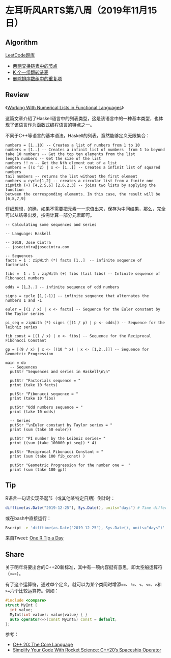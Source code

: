 # 左耳听风ARTS第八周（2019年11月15日）

## Algorithm

[LeetCode题库](https://leetcode-cn.com/problemset/all/)

* [两两交换链表中的节点](https://github.com/yanlinlin82/leetcode/blob/master/00024_swap-nodes-in-pairs/191112-1.cpp)
* [K 个一组翻转链表](https://github.com/yanlinlin82/leetcode/blob/master/00025_reverse-nodes-in-k-group/191114-1.cpp)
* [删除排序数组中的重复项](https://github.com/yanlinlin82/leetcode/blob/master/00026_remove-duplicates-from-sorted-array/191115-1.cpp)

## Review

《[Working With Numerical Lists in Functional Languages](https://www.codeproject.com/Tips/1265626/Working-With-Numerical-Lists-in-Functional-Languag)》

这篇文章介绍了Haskell语言中的列表类型，这是该语言中的一种基本类型，也体现了该语言作为函数式编程语言的特点之一。

不同于C++等语言的基本语法，Haskell的列表，竟然能够定义无限集合：

```
numbers = [1..10] -- Creates a list of numbers from 1 to 10
numbers = [1..] -- Creates a infinit list of numbers  from 1 to beyond
take 10 numbers -- Get the top ten elements from the list
length numbers -- Get the size of the list
numbers !! n -- Get the Nth element out of a list
numbers = [(x ^2) | x <- [1..]] -- Creates a infinit list of squared numbers
tail numbers -- returns the list without the first element
numbers = cycle[1,2] -- creates a circular list from a finite one
zipWith (+) [4,2,5,6] [2,6,2,3] -- joins two lists by applying the function
between the corresponding elements. In this case, the result will be [6,8,7,9]
```

仔细想想，的确，如果不需要把元素一一求值出来，保存为中间结果，那么，完全可以从结果出发，按需计算一部分元素即可。

```
-- Calculating some sequences and series

-- Language: Haskell

-- 2018, Jose Cintra
-- josecintra@josecintra.com

-- Sequences
facts = 1 : zipWith (*) facts [1..]  -- infinite sequence of factorials

fibs =  1 : 1 : zipWith (+) fibs (tail fibs) -- Infinite sequence of Fibonacci numbers

odds = [1,3..] -- infinite sequence of odd numbers

signs = cycle [1,(-1)] -- infinite sequence that alternates the numbers 1 and -1

euler = [(1 / x) | x <- facts] -- Sequence for the Euler constant by the Taylor series

pi_seq = zipWith (*) signs ([(1 / p) | p <- odds]) -- Sequence for the leibniz series

fib_const = [(1 / x) | x <- fibs] -- Sequence for the Reciprocal Fibonacci Constant

gp = [(9 / x) | x <- [(10 ^ x) | x <- [1,2..]]] -- Sequence for Geometric Progression

main = do
  -- Sequences
  putStr "Sequences and series in Haskell\n\n"

  putStr "Factorials sequence = "
  print (take 10 facts)

  putStr "Fibonacci sequence = "
  print (take 10 fibs)

  putStr "Odd numbers sequence = "
  print (take 10 odds)

  -- Series
  putStr "\nEuler constant by Taylor series = "
  print (sum (take 50 euler))

  putStr "PI number by the Leibniz series= "
  print ((sum (take 100000 pi_seq)) * 4)

  putStr "Reciprocal Fibonacci Constant = "
  print (sum (take 100 fib_const) )

  putStr "Geometric Progression for the number one =  "
  print (sum (take 100 gp))
```

## Tip

R语言一句话实现圣诞节（或其他某特定日期）倒计时：

```r
difftime(as.Date("2019-12-25"), Sys.Date(), units="days") # Time difference of NN days
```

或在bash中直接运行：

```sh
Rscript -e 'difftime(as.Date("2019-12-25"), Sys.Date(), units="days")'
```

来自Tweet: [One R Tip a Day](https://twitter.com/RLangTip/status/1193966624644030465?cn=ZmxleGlibGVfcmVjc18y&refsrc=email)

## Share

关于明年将要出台的C++20新标准，其中有一项内容挺有意思，即太空船运算符（`<=>`）。

有了这个运算符，通过单个定义，就可以为某个类同时增添`==`、`!=`、`<`、`<=`、`>`和`>=`六个比较运算符。例如：

```cpp
#include <compare>
struct MyInt {
  int value;
  MyInt(int value): value{value} { }
  auto operator<=>(const MyInt&) const = default;
};
```

参考：

* [C++ 20: The Core Language](https://www.modernescpp.com/index.php/c-20-the-core-language)
* [Simplify Your Code With Rocket Science: C++20’s Spaceship Operator](https://devblogs.microsoft.com/cppblog/simplify-your-code-with-rocket-science-c20s-spaceship-operator/)
